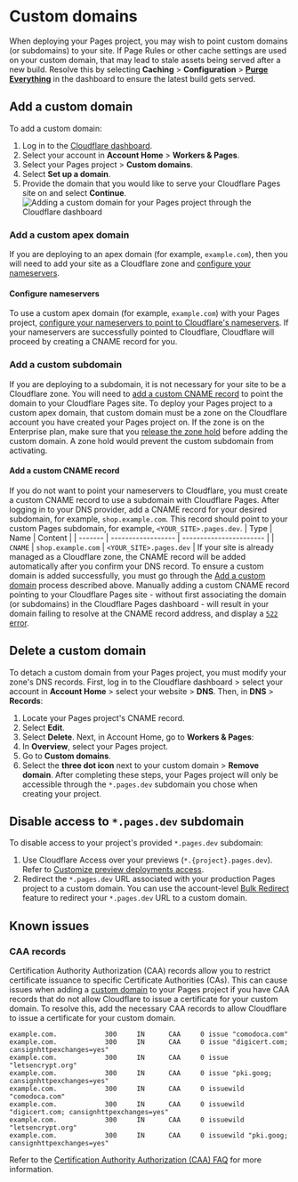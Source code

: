 # Custom domains
When deploying your Pages project, you may wish to point custom domains (or subdomains) to your site.
If Page Rules or other cache settings are used on your custom domain, that may lead to stale assets being served after a new build. Resolve this by selecting **Caching** > **Configuration** > [**Purge Everything**](/cache/how-to/purge-cache/purge-everything/) in the dashboard to ensure the latest build gets served.
## Add a custom domain
To add a custom domain:
1. Log in to the [Cloudflare dashboard](https://dash.cloudflare.com/login).
2. Select your account in **Account Home** > **Workers & Pages**.
3. Select your Pages project > **Custom domains**.
4. Select **Set up a domain**.
5. Provide the domain that you would like to serve your Cloudflare Pages site on and select **Continue**.
![Adding a custom domain for your Pages project through the Cloudflare dashboard](/images/pages/platform/domains.png)
### Add a custom apex domain
If you are deploying to an apex domain (for example, `example.com`), then you will need to add your site as a Cloudflare zone and [configure your nameservers](#configure-nameservers).
#### Configure nameservers
To use a custom apex domain (for example, `example.com`) with your Pages project, [configure your nameservers to point to Cloudflare's nameservers](/dns/zone-setups/full-setup/setup/). If your nameservers are successfully pointed to Cloudflare, Cloudflare will proceed by creating a CNAME record for you.
### Add a custom subdomain
If you are deploying to a subdomain, it is not necessary for your site to be a Cloudflare zone. You will need to [add a custom CNAME record](#add-a-custom-cname-record) to point the domain to your Cloudflare Pages site. To deploy your Pages project to a custom apex domain, that custom domain must be a zone on the Cloudflare account you have created your Pages project on.
If the zone is on the Enterprise plan, make sure that you [release the zone hold](/fundamentals/setup/account/account-security/zone-holds/#release-zone-holds) before adding the custom domain. A zone hold would prevent the custom subdomain from activating.
#### Add a custom CNAME record
If you do not want to point your nameservers to Cloudflare, you must create a custom CNAME record to use a subdomain with Cloudflare Pages. After logging in to your DNS provider, add a CNAME record for your desired subdomain, for example, `shop.example.com`. This record should point to your custom Pages subdomain, for example, `<YOUR_SITE>.pages.dev`.
| Type    | Name               | Content                 |
| ------- | ------------------ | ----------------------- |
| `CNAME` | `shop.example.com` | `<YOUR_SITE>.pages.dev` |
If your site is already managed as a Cloudflare zone, the CNAME record will be added automatically after you confirm your DNS record.
To ensure a custom domain is added successfully, you must go through the [Add a custom domain](#add-a-custom-domain) process described above. Manually adding a custom CNAME record pointing to your Cloudflare Pages site - without first associating the domain (or subdomains) in the Cloudflare Pages dashboard - will result in your domain failing to resolve at the CNAME record address, and display a [`522` error](/support/troubleshooting/cloudflare-errors/troubleshooting-cloudflare-5xx-errors/#error-522-connection-timed-out).
## Delete a custom domain
To detach a custom domain from your Pages project, you must modify your zone's DNS records.
First, log in to the Cloudflare dashboard > select your account in **Account Home** > select your website > **DNS**.
Then, in **DNS** > **Records**:
1.  Locate your Pages project's CNAME record.
2.  Select **Edit**.
3.  Select **Delete**.
Next, in Account Home, go to **Workers & Pages**:
1.  In **Overview**, select your Pages project.
2.  Go to **Custom domains**.
3.  Select the **three dot icon** next to your custom domain > **Remove domain**.
After completing these steps, your Pages project will only be accessible through the `*.pages.dev` subdomain you chose when creating your project.
## Disable access to `*.pages.dev` subdomain
To disable access to your project's provided `*.pages.dev` subdomain:
1. Use Cloudflare Access over your previews (`*.{project}.pages.dev`). Refer to [Customize preview deployments access](/pages/configuration/preview-deployments/#customize-preview-deployments-access).
2. Redirect the `*.pages.dev` URL associated with your production Pages project to a custom domain. You can use the account-level [Bulk Redirect](/rules/url-forwarding/bulk-redirects/) feature to redirect your `*.pages.dev` URL to a custom domain.
## Known issues
### CAA records
Certification Authority Authorization (CAA) records allow you to restrict certificate issuance to specific Certificate Authorities (CAs).
This can cause issues when adding a [custom domain](/pages/configuration/custom-domains/) to your Pages project if you have CAA records that do not allow Cloudflare to issue a certificate for your custom domain.
To resolve this, add the necessary CAA records to allow Cloudflare to issue a certificate for your custom domain.
```
example.com.            300     IN      CAA     0 issue "comodoca.com"
example.com.            300     IN      CAA     0 issue "digicert.com; cansignhttpexchanges=yes"
example.com.            300     IN      CAA     0 issue "letsencrypt.org"
example.com.            300     IN      CAA     0 issue "pki.goog; cansignhttpexchanges=yes"
example.com.            300     IN      CAA     0 issuewild "comodoca.com"
example.com.            300     IN      CAA     0 issuewild "digicert.com; cansignhttpexchanges=yes"
example.com.            300     IN      CAA     0 issuewild "letsencrypt.org"
example.com.            300     IN      CAA     0 issuewild "pki.goog; cansignhttpexchanges=yes"
```
Refer to the [Certification Authority Authorization (CAA) FAQ](/ssl/edge-certificates/troubleshooting/caa-records/) for more information.